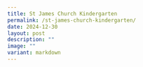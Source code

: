 ```yaml
---
title: St James Church Kindergarten
permalink: /st-james-church-kindergarten/
date: 2024-12-30
layout: post
description: ""
image: ""
variant: markdown
---
```

